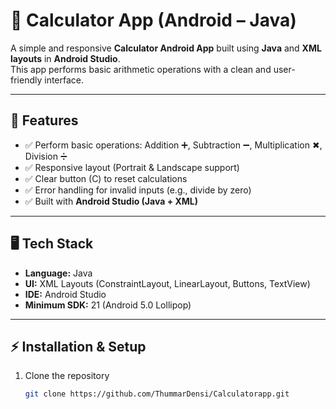 # 🧮 Calculator App (Android – Java)

A simple and responsive **Calculator Android App** built using **Java** and **XML layouts** in **Android Studio**.  
This app performs basic arithmetic operations with a clean and user-friendly interface.  

---

## 🚀 Features
- ✅ Perform basic operations: Addition ➕, Subtraction ➖, Multiplication ✖, Division ➗  
- ✅ Responsive layout (Portrait & Landscape support)  
- ✅ Clear button (C) to reset calculations  
- ✅ Error handling for invalid inputs (e.g., divide by zero)  
- ✅ Built with **Android Studio (Java + XML)**  

---

## 🖥️ Tech Stack
- **Language:** Java  
- **UI:** XML Layouts (ConstraintLayout, LinearLayout, Buttons, TextView)  
- **IDE:** Android Studio  
- **Minimum SDK:** 21 (Android 5.0 Lollipop)
  
---

## ⚡ Installation & Setup
1. Clone the repository  
   ```bash
   git clone https://github.com/ThummarDensi/Calculatorapp.git

